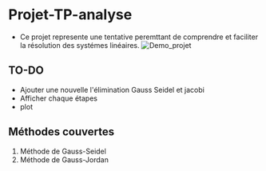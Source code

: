 # Projet-TP-analyse
  * Ce projet represente une tentative peremttant de comprendre et faciliter la résolution des systémes linéaires. 
![Demo_projet](https://user-images.githubusercontent.com/57879341/103366327-a2c71900-4ac2-11eb-906a-6401b3320965.gif)

## TO-DO
- Ajouter une  nouvelle l'élimination Gauss Seidel et jacobi
- Afficher chaque étapes 
- plot

## Méthodes couvertes

1. Méthode de Gauss-Seidel
2. Méthode de Gauss-Jordan

